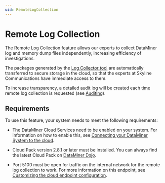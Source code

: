 ```yaml
---
uid: RemoteLogCollection
---
```


# Remote Log Collection

The Remote Log Collection feature allows our experts to collect DataMiner log and memory dump files independently, increasing efficiency of investigations.

The packages generated by the [Log Collector tool](xref:SLLogCollector) are automatically transferred to secure storage in the cloud, so that the experts at Skyline Communications have immediate access to them.

To increase transparency, a detailed audit log will be created each time remote log collection is requested (see [Auditing](xref:DCP_Auditing)).

## Requirements

To use this feature, your system needs to meet the following requirements:

- The DataMiner Cloud Services need to be enabled on your system. For information on how to enable this, see [Connecting your DataMiner System to the cloud](xref:Connecting_your_DataMiner_System_to_the_cloud).

- Cloud Pack version 2.8.1 or later must be installed. You can always find the latest Cloud Pack on [DataMiner Dojo](https://community.dataminer.services/downloads/).

- Port 5100 must be open for traffic on the internal network for the remote log collection to work. For more information on this endpoint, see [Customizing the cloud endpoint configuration](xref:Custom_cloud_endpoint_configuration).
